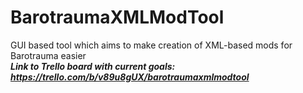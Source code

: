 # BarotraumaXMLModTool
  GUI based tool which aims to make creation of XML-based mods for Barotrauma easier  
  ***Link to Trello board with current goals: https://trello.com/b/v89u8gUX/barotraumaxmlmodtool***
